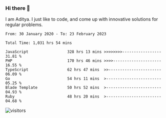 ### Hi there 👋

I am Aditya. I just like to code, and come up with innovative solutions for regular problems.

<!--START_SECTION:waka-->

```text
From: 30 January 2020 - To: 23 February 2023

Total Time: 1,031 hrs 54 mins

JavaScript                 328 hrs 13 mins >>>>>>>>-----------------   31.81 %
PHP                        170 hrs 46 mins >>>>---------------------   16.55 %
TypeScript                 62 hrs 47 mins  >>-----------------------   06.09 %
Go                         54 hrs 11 mins  >------------------------   05.25 %
Blade Template             50 hrs 52 mins  >------------------------   04.93 %
Ruby                       48 hrs 20 mins  >------------------------   04.68 %
```

<!--END_SECTION:waka-->

![visitors](https://visitor-badge.glitch.me/badge?page_id=BrainBuzzer.visitor-badge&left_color=green&right_color=red)
